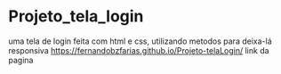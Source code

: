 # Projeto_tela_login
 uma tela de login feita com html e css, utilizando metodos para deixa-lá responsiva 
https://fernandobzfarias.github.io/Projeto-telaLogin/
link da pagina 
